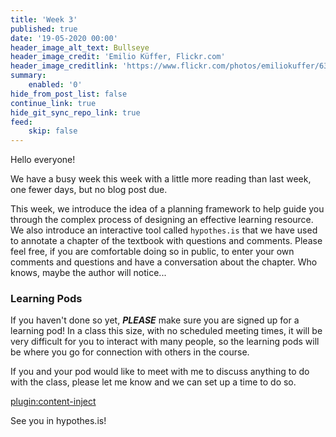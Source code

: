 ```yaml
---
title: 'Week 3'
published: true
date: '19-05-2020 00:00'
header_image_alt_text: Bullseye
header_image_credit: 'Emilio Küffer, Flickr.com'
header_image_creditlink: 'https://www.flickr.com/photos/emiliokuffer/6384294717/'
summary:
    enabled: '0'
hide_from_post_list: false
continue_link: true
hide_git_sync_repo_link: true
feed:
    skip: false
---
```


Hello everyone!

We have a busy week this week with a little more reading than last week, one fewer days, but no blog post due.

This week, we introduce the idea of a planning framework to help guide you through the complex process of designing an effective learning resource. We also introduce an interactive tool called `hypothes.is` that we have used to annotate a chapter of the textbook with questions and comments. Please feel free, if you are comfortable doing so in public, to enter your own comments and questions and have a conversation about the chapter. Who knows, maybe the author will notice...

### Learning Pods

If you haven't done so yet, ***PLEASE*** make sure you are signed up for a learning pod! In a class this size, with no scheduled meeting times, it will be very difficult for you to interact with many people, so the learning pods will be where you go for connection with others in the course.

If you and your pod would like to meet with me to discuss anything to do with the class, please let me know and we can set up a time to do so.

[plugin:content-inject](_week-3)

See you in hypothes.is!
